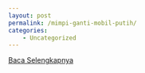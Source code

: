 ```yaml
---
layout: post
permalink: /mimpi-ganti-mobil-putih/
categories:
    - Uncategorized
---
```


[Baca Selengkapnya](/06)